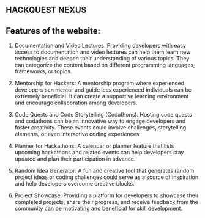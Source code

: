 ## HACKQUEST NEXUS




## Features of the website:

1. Documentation and Video Lectures: Providing developers with easy access to documentation and video lectures can help them learn new technologies and deepen their understanding of various topics. They can categorize the content based on different programming languages, frameworks, or topics.

2. Mentorship for Hackers: A mentorship program where experienced developers can mentor and guide less experienced individuals can be extremely beneficial. It can create a supportive learning environment and encourage collaboration among developers.

3. Code Quests and Code Storytelling (Codathons): Hosting code quests and codathons can be an innovative way to engage developers and foster creativity. These events could involve challenges, storytelling elements, or even interactive coding experiences.

4. Planner for Hackathons: A calendar or planner feature that lists upcoming hackathons and related events can help developers stay updated and plan their participation in advance.

5. Random Idea Generator: A fun and creative tool that generates random project ideas or coding challenges could serve as a source of inspiration and help developers overcome creative blocks.

6. Project Showcase: Providing a platform for developers to showcase their completed projects, share their progress, and receive feedback from the community can be motivating and beneficial for skill development.
